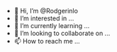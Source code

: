 - 👋 Hi, I’m @Rodgerinlo
- 👀 I’m interested in ...
- 🌱 I’m currently learning ...
- 💞️ I’m looking to collaborate on ...
- 📫 How to reach me ...

<!---
Rodgerinlo/Rodgerinlo is a ✨ special ✨ repository because its `README.md` (this file) appears on your GitHub profile.
You can click the Preview link to take a look at your changes.
--->
